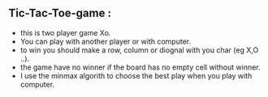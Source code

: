 ## Tic-Tac-Toe-game :

- this is two player game Xo.
- You can play with another player or with computer.
- to win you should make a row, column or diognal with you char (eg X,O ..).
- the game have no winner if the board has no empty cell without winner.
- I use the minmax algorith to choose the best play when you play with computer.
